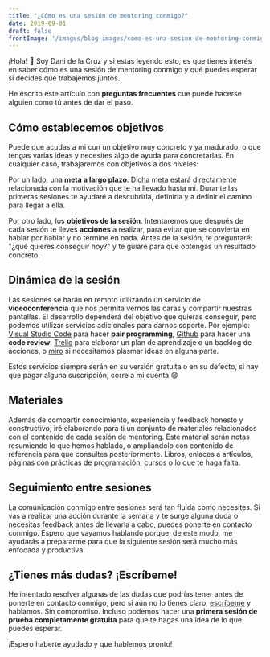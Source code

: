 ```yaml
---
title: "¿Cómo es una sesión de mentoring conmigo?"
date: 2019-09-01
draft: false
frontImage: '/images/blog-images/como-es-una-sesion-de-mentoring-conmigo.jpg'
---
```


¡Hola! 👋 Soy Dani de la Cruz y si estás leyendo esto, es que tienes interés en saber cómo es una sesión de mentoring conmigo y qué puedes esperar si decides que trabajemos juntos.

He escrito este artículo con **preguntas frecuentes** cue puede hacerse alguien como tú antes de dar el paso.

<!--more-->

## Cómo establecemos objetivos
Puede que acudas a mi con un objetivo muy concreto y ya madurado, o que tengas varias ideas y necesites algo de ayuda para concretarlas. En cualquier caso, trabajaremos con objetivos a dos niveles:

Por un lado, una **meta a largo plazo**. Dicha meta estará directamente relacionada con la motivación que te ha llevado hasta mi. Durante las primeras sesiones te ayudaré a descubrirla, definirla y a definir el camino para llegar a ella.

Por otro lado, los **objetivos de la sesión**. Intentaremos que después de cada sesión te lleves **acciones** a realizar, para evitar que se convierta en hablar por hablar y no termine en nada. Antes de la sesión, te preguntaré: "¿qué quieres conseguir hoy?" y te guiaré para que obtengas un resultado concreto.

## Dinámica de la sesión
Las sesiones se harán en remoto utilizando un servicio de **videoconferencia** que nos permita vernos las caras y compartir nuestras pantallas. El desarrollo dependerá del objetivo que quieras conseguir, pero podemos utilizar servicios adicionales para darnos soporte. Por ejemplo: [Visual Studio Code](https://code.visualstudio.com/) para hacer **pair programming**, [Github](https://github.com/) para hacer una **code review**, [Trello](https://trello.com/) para elaborar un plan de aprendizaje o un backlog de acciones, o [miro](https://miro.com/) si necesitamos plasmar ideas en alguna parte.

Estos servicios siempre serán en su versión gratuita o en su defecto, si hay que pagar alguna suscripción, corre a mi cuenta 😄

## Materiales
Además de compartir conocimiento, experiencia y feedback honesto y constructivo; iré elaborando para ti un conjunto de materiales relacionados con el contenido de cada sesión de mentoring. Este material serán notas resumiendo lo que hemos hablado, o ampliándolo con contenido de referencia para que consultes posteriormente. Libros, enlaces a artículos, páginas con prácticas de programación, cursos o lo que te haga falta.

## Seguimiento entre sesiones
La comunicación conmigo entre sesiones será tan fluida como necesites. Si vas a realizar una acción durante la semana y te surge alguna duda o necesitas feedback antes de llevarla a cabo, puedes ponerte en contacto conmigo. Espero que vayamos hablando porque, de este modo, me ayudarás a prepararme para que la siguiente sesión será mucho más enfocada y productiva.

## ¿Tienes más dudas? ¡Escríbeme!
He intentado resolver algunas de las dudas que podrías tener antes de ponerte en contacto conmigo, pero si aún no lo tienes claro, [escríbeme](/contactar) y hablamos. Sin compromiso. Incluso podemos hacer una **primera sesión de prueba completamente gratuita** para que te hagas una idea de lo que puedes esperar.

¡Espero haberte ayudado y que hablemos pronto!